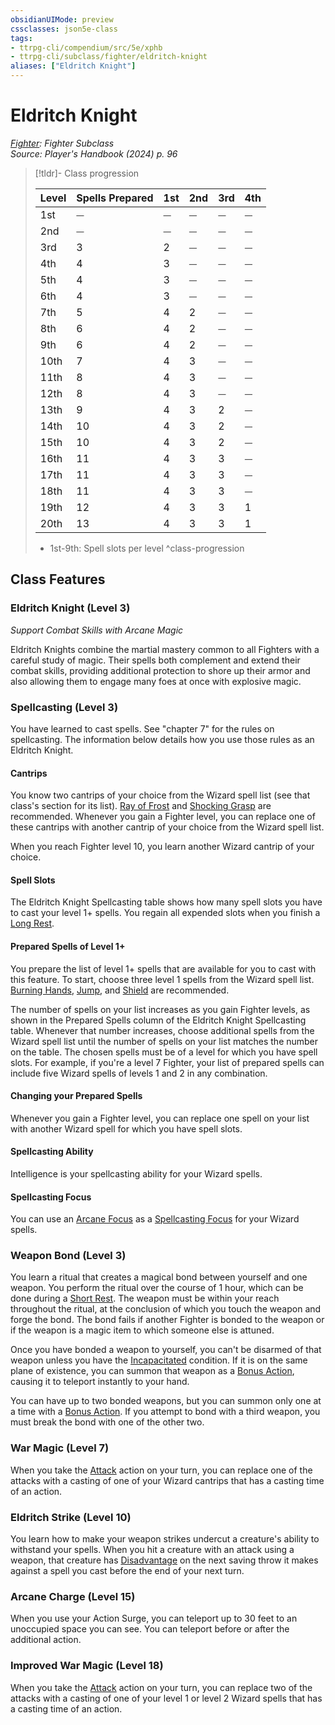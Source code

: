 ```yaml
---
obsidianUIMode: preview
cssclasses: json5e-class
tags:
- ttrpg-cli/compendium/src/5e/xphb
- ttrpg-cli/subclass/fighter/eldritch-knight
aliases: ["Eldritch Knight"]
---
```

# Eldritch Knight
*[Fighter](fighter-xphb.md): Fighter Subclass*  
*Source: Player's Handbook (2024) p. 96*  

> [!tldr]- Class progression
> 
> | Level | Spells Prepared | 1st | 2nd | 3rd | 4th |
> |-------|-----------------|-----|-----|-----|-----|
> | 1st | ⏤ | ⏤ | ⏤ | ⏤ | ⏤ |
> | 2nd | ⏤ | ⏤ | ⏤ | ⏤ | ⏤ |
> | 3rd | 3 | 2 | ⏤ | ⏤ | ⏤ |
> | 4th | 4 | 3 | ⏤ | ⏤ | ⏤ |
> | 5th | 4 | 3 | ⏤ | ⏤ | ⏤ |
> | 6th | 4 | 3 | ⏤ | ⏤ | ⏤ |
> | 7th | 5 | 4 | 2 | ⏤ | ⏤ |
> | 8th | 6 | 4 | 2 | ⏤ | ⏤ |
> | 9th | 6 | 4 | 2 | ⏤ | ⏤ |
> | 10th | 7 | 4 | 3 | ⏤ | ⏤ |
> | 11th | 8 | 4 | 3 | ⏤ | ⏤ |
> | 12th | 8 | 4 | 3 | ⏤ | ⏤ |
> | 13th | 9 | 4 | 3 | 2 | ⏤ |
> | 14th | 10 | 4 | 3 | 2 | ⏤ |
> | 15th | 10 | 4 | 3 | 2 | ⏤ |
> | 16th | 11 | 4 | 3 | 3 | ⏤ |
> | 17th | 11 | 4 | 3 | 3 | ⏤ |
> | 18th | 11 | 4 | 3 | 3 | ⏤ |
> | 19th | 12 | 4 | 3 | 3 | 1 |
> | 20th | 13 | 4 | 3 | 3 | 1 |
> 
> - 1st-9th: Spell slots per level
^class-progression


## Class Features

### Eldritch Knight (Level 3)

*Support Combat Skills with Arcane Magic*

Eldritch Knights combine the martial mastery common to all Fighters with a careful study of magic. Their spells both complement and extend their combat skills, providing additional protection to shore up their armor and also allowing them to engage many foes at once with explosive magic.

### Spellcasting (Level 3)

You have learned to cast spells. See "chapter 7" for the rules on spellcasting. The information below details how you use those rules as an Eldritch Knight.

#### Cantrips

You know two cantrips of your choice from the Wizard spell list (see that class's section for its list). [Ray of Frost](/3-Compendium/CLI/spells/ray-of-frost-xphb.md) and [Shocking Grasp](shocking-grasp-xphb.md) are recommended. Whenever you gain a Fighter level, you can replace one of these cantrips with another cantrip of your choice from the Wizard spell list.

When you reach Fighter level 10, you learn another Wizard cantrip of your choice.

#### Spell Slots

The Eldritch Knight Spellcasting table shows how many spell slots you have to cast your level 1+ spells. You regain all expended slots when you finish a [Long Rest](long-rest-xphb.md).

#### Prepared Spells of Level 1+

You prepare the list of level 1+ spells that are available for you to cast with this feature. To start, choose three level 1 spells from the Wizard spell list. [Burning Hands](/3-Compendium/CLI/spells/burning-hands-xphb.md), [Jump](jump-xphb.md), and [Shield](/3-Compendium/CLI/spells/shield-xphb.md) are recommended.

The number of spells on your list increases as you gain Fighter levels, as shown in the Prepared Spells column of the Eldritch Knight Spellcasting table. Whenever that number increases, choose additional spells from the Wizard spell list until the number of spells on your list matches the number on the table. The chosen spells must be of a level for which you have spell slots. For example, if you're a level 7 Fighter, your list of prepared spells can include five Wizard spells of levels 1 and 2 in any combination.

#### Changing your Prepared Spells

Whenever you gain a Fighter level, you can replace one spell on your list with another Wizard spell for which you have spell slots.

#### Spellcasting Ability

Intelligence is your spellcasting ability for your Wizard spells.

#### Spellcasting Focus

You can use an [Arcane Focus](arcane-focus-xphb.md) as a [Spellcasting Focus](spellcasting-focus-xphb.md) for your Wizard spells.

### Weapon Bond (Level 3)

You learn a ritual that creates a magical bond between yourself and one weapon. You perform the ritual over the course of 1 hour, which can be done during a [Short Rest](short-rest-xphb.md). The weapon must be within your reach throughout the ritual, at the conclusion of which you touch the weapon and forge the bond. The bond fails if another Fighter is bonded to the weapon or if the weapon is a magic item to which someone else is attuned.

Once you have bonded a weapon to yourself, you can't be disarmed of that weapon unless you have the [Incapacitated](conditions.md#Incapacitated) condition. If it is on the same plane of existence, you can summon that weapon as a [Bonus Action](bonus-action-xphb.md), causing it to teleport instantly to your hand.

You can have up to two bonded weapons, but you can summon only one at a time with a [Bonus Action](bonus-action-xphb.md). If you attempt to bond with a third weapon, you must break the bond with one of the other two.

### War Magic (Level 7)

When you take the [Attack](actions.md#Attack) action on your turn, you can replace one of the attacks with a casting of one of your Wizard cantrips that has a casting time of an action.

### Eldritch Strike (Level 10)

You learn how to make your weapon strikes undercut a creature's ability to withstand your spells. When you hit a creature with an attack using a weapon, that creature has [Disadvantage](disadvantage-xphb.md) on the next saving throw it makes against a spell you cast before the end of your next turn.

### Arcane Charge (Level 15)

When you use your Action Surge, you can teleport up to 30 feet to an unoccupied space you can see. You can teleport before or after the additional action.

### Improved War Magic (Level 18)

When you take the [Attack](actions.md#Attack) action on your turn, you can replace two of the attacks with a casting of one of your level 1 or level 2 Wizard spells that has a casting time of an action.